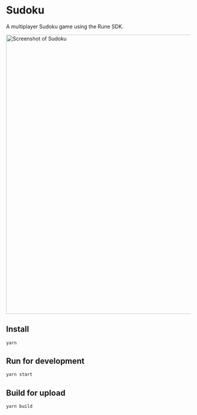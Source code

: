 # Sudoku

A multiplayer Sudoku game using the Rune SDK.

<img width="761" alt="Screenshot of Sudoku" src="https://user-images.githubusercontent.com/7106681/239557490-beb340c3-4bc9-4633-b3ea-f59eebcd223e.png">

## Install

```sh
yarn
```

## Run for development

```sh
yarn start
```

## Build for upload

```sh
yarn build
```

